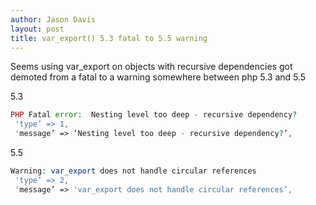 ```yaml
---
author: Jason Davis
layout: post
title: var_export() 5.3 fatal to 5.5 warning
---
```


Seems using var_export on objects with recursive dependencies got demoted from a fatal to a warning somewhere between php 5.3 and 5.5


5.3
```php
PHP Fatal error:  Nesting level too deep - recursive dependency?
 'type’ => 1,
 'message’ => ‘Nesting level too deep - recursive dependency?’,
```


5.5
```php
Warning: var_export does not handle circular references 
 'type’ => 2,
 'message’ => 'var_export does not handle circular references’,
```
